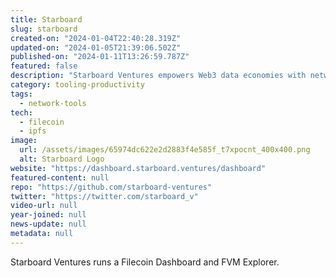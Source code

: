 ```yaml
---
title: Starboard
slug: starboard
created-on: "2024-01-04T22:40:28.319Z"
updated-on: "2024-01-05T21:39:06.502Z"
published-on: "2024-01-11T13:26:59.787Z"
featured: false
description: "Starboard Ventures empowers Web3 data economies with network analytics and product incubation."
category: tooling-productivity
tags:
  - network-tools
tech:
  - filecoin
  - ipfs
image:
  url: /assets/images/65974dc622e2d2883f4e585f_t7xpocnt_400x400.png
  alt: Starboard Logo
website: "https://dashboard.starboard.ventures/dashboard"
featured-content: null
repo: "https://github.com/starboard-ventures"
twitter: "https://twitter.com/starboard_v"
video-url: null
year-joined: null
news-update: null
metadata: null
---
```


Starboard Ventures runs a Filecoin Dashboard and FVM Explorer.
